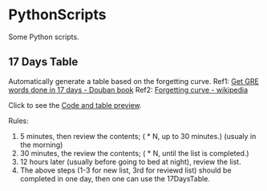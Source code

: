 # PythonScripts
Some Python scripts.

## 17 Days Table

Automatically generate a table based on the forgetting curve.
Ref1: [Get GRE words done in 17 days - Douban book](https://book.douban.com/subject/26612036/)
Ref2: [Forgetting curve - wikipedia](https://en.wikipedia.org/wiki/Forgetting_curve)

Click to see the [Code and table preview](http://htmlpreview.github.io/?https://github.com/bianwenbo/PythonScripts/blob/master/17DaysTable/17DaysTable.html).

Rules: 

1. 5 minutes, then review the contents; ( * N, up to 30 minutes.) (usualy in the morning)
2. 30 minutes, the review the contents; ( * N, until the list is completed.)
3. 12 hours later (usually before going to bed at night), review the list.
4. The above steps (1-3 for new list, 3rd for reviewd list) should be completed in one day, then one can use the 17DaysTable.
